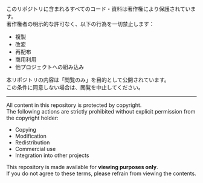 このリポジトリに含まれるすべてのコード・資料は著作権により保護されています。  
著作権者の明示的な許可なく、以下の行為を一切禁止します：

- 複製
- 改変
- 再配布
- 商用利用
- 他プロジェクトへの組み込み

本リポジトリの内容は「閲覧のみ」を目的として公開されています。  
この条件に同意しない場合は、閲覧を中止してください。

---


All content in this repository is protected by copyright.  
The following actions are strictly prohibited without explicit permission from the copyright holder:

- Copying
- Modification
- Redistribution
- Commercial use
- Integration into other projects

This repository is made available for **viewing purposes only**.  
If you do not agree to these terms, please refrain from viewing the contents.
